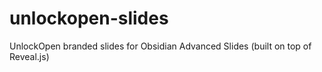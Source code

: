 # unlockopen-slides
UnlockOpen branded slides for Obsidian Advanced Slides (built on top of Reveal.js)
